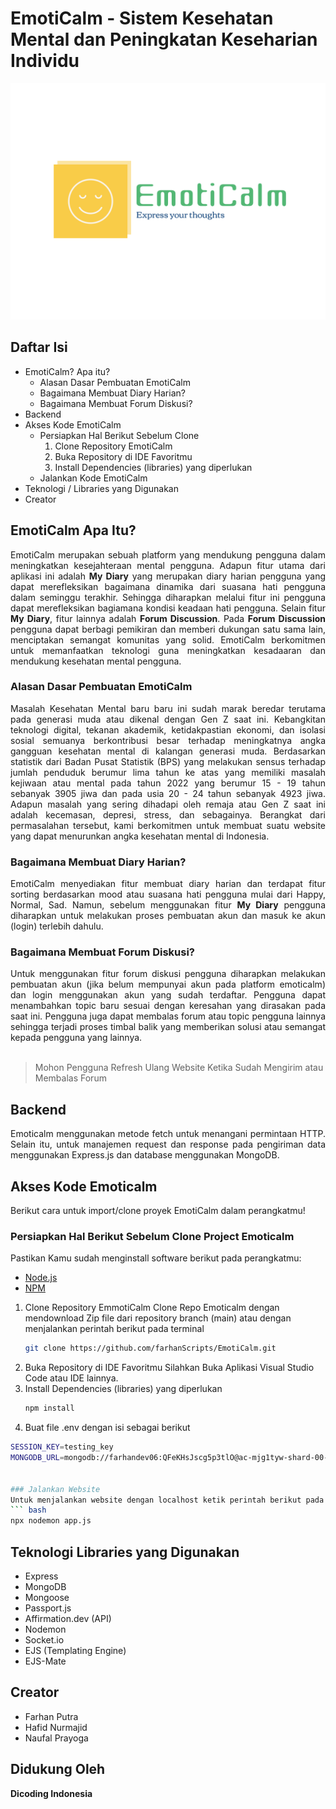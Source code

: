 # EmotiCalm - Sistem Kesehatan Mental dan Peningkatan Keseharian Individu
![EmotiCalm Logo](public/images/emoticalm_logo.png)
## Daftar Isi
- EmotiCalm? Apa itu?
  - Alasan Dasar Pembuatan EmotiCalm
  - Bagaimana Membuat Diary Harian?
  - Bagaimana Membuat Forum Diskusi?
- Backend 
- Akses Kode EmotiCalm 
  - Persiapkan Hal Berikut Sebelum Clone 
    1. Clone Repository EmotiCalm
    2. Buka Repository di IDE Favoritmu
    3. Install Dependencies (libraries) yang diperlukan
  - Jalankan Kode EmotiCalm
- Teknologi / Libraries yang Digunakan
- Creator

## EmotiCalm Apa Itu?
<div align="justify">
EmotiCalm merupakan sebuah platform yang mendukung pengguna dalam meningkatkan kesejahteraan mental pengguna. Adapun fitur utama dari aplikasi ini adalah <span><strong>My Diary</strong></span> yang merupakan diary harian pengguna
yang dapat merefleksikan bagaimana dinamika dari suasana hati pengguna dalam seminggu terakhir. Sehingga diharapkan melalui fitur ini pengguna dapat merefleksikan bagiamana kondisi keadaan hati pengguna.
Selain fitur <span><strong>My Diary</strong></span>, fitur lainnya adalah <span><strong>Forum Discussion</strong></span>. Pada <span><strong>Forum Discussion</strong></span> pengguna dapat berbagi pemikiran dan memberi dukungan satu sama lain, menciptakan semangat komunitas yang solid.
EmotiCalm berkomitmen untuk memanfaatkan teknologi guna meningkatkan kesadaaran dan mendukung kesehatan mental pengguna.
</div>

### Alasan Dasar Pembuatan EmotiCalm
<div align="justify">
Masalah Kesehatan Mental baru baru ini sudah marak beredar terutama pada generasi muda atau dikenal dengan Gen Z saat ini. Kebangkitan teknologi
digital, tekanan akademik, ketidakpastian ekonomi, dan isolasi sosial semuanya berkontribusi besar terhadap meningkatnya angka gangguan kesehatan mental di kalangan generasi muda. Berdasarkan statistik dari Badan Pusat Statistik (BPS)
yang melakukan sensus terhadap jumlah penduduk berumur lima tahun ke atas yang memiliki masalah kejiwaan atau mental pada tahun 2022 yang berumur 15 -
19 tahun sebanyak 3905 jiwa dan pada usia 20 - 24 tahun sebanyak 4923 jiwa. Adapun masalah yang sering dihadapi oleh remaja atau Gen Z saat ini adalah
kecemasan, depresi, stress, dan sebagainya. Berangkat dari permasalahan tersebut, kami berkomitmen untuk membuat suatu website yang dapat menurunkan 
angka kesehatan mental di Indonesia.
</div>

### Bagaimana Membuat Diary Harian? 
<div align="justify">
EmotiCalm menyediakan fitur membuat diary harian dan terdapat fitur sorting berdasarkan mood atau suasana hati pengguna mulai dari Happy, Normal, Sad.
Namun, sebelum menggunakan fitur <strong>My Diary</strong> pengguna diharapkan untuk melakukan proses pembuatan akun dan masuk ke akun (login) terlebih dahulu.
</div>

### Bagaimana Membuat Forum Diskusi?
<div align="justify">
Untuk menggunakan fitur forum diskusi pengguna diharapkan melakukan pembuatan akun (jika belum mempunyai akun pada platform emoticalm) dan login menggunakan akun yang sudah terdaftar.
Pengguna dapat menambahkan topic baru sesuai dengan keresahan yang dirasakan pada saat ini. Pengguna juga dapat membalas forum atau topic pengguna lainnya sehingga terjadi proses timbal balik yang memberikan solusi atau semangat kepada pengguna yang lainnya.
</div> <br>

> Mohon Pengguna Refresh Ulang Website Ketika Sudah Mengirim atau Membalas Forum
## Backend
<div align="justify">
Emoticalm menggunakan metode fetch untuk menangani permintaan HTTP. Selain itu, untuk manajemen request dan response pada pengiriman data menggunakan Express.js dan database menggunakan MongoDB.  
</div>

## Akses Kode Emoticalm
<div align="justify">
  Berikut cara untuk import/clone proyek EmotiCalm dalam perangkatmu!
</div>

### Persiapkan Hal Berikut Sebelum Clone Project Emoticalm
Pastikan Kamu sudah menginstall software berikut pada perangkatmu:
- [Node.js](https://nodejs.org/en)
- [NPM](https://www.npmjs.com/)
 
1. Clone Repository EmmotiCalm
   Clone Repo Emoticalm dengan mendownload Zip file dari repository branch (main) atau dengan menjalankan perintah berikut pada terminal
   ``` bash
   git clone https://github.com/farhanScripts/EmotiCalm.git
2. Buka Repository di IDE Favoritmu
   Silahkan Buka Aplikasi Visual Studio Code atau IDE lainnya.
3. Install Dependencies (libraries) yang diperlukan
   ``` bash
   npm install
4. Buat file .env dengan isi sebagai berikut 
  ``` bash
  SESSION_KEY=testing_key
  MONGODB_URL=mongodb://farhandev06:QFeKHsJscg5p3tlO@ac-mjg1tyw-shard-00-00.orf68oo.mongodb.net:27017,ac-mjg1tyw-shard-00-01.orf68oo.mongodb.net:27017,ac-mjg1tyw-shard-00-02.orf68oo.mongodb.net:27017/mymongodb?ssl=true&replicaSet=atlas-fmwvi2-shard-0&authSource=admin&retryWrites=true&w=majority&appName=mymongodb


### Jalankan Website
Untuk menjalankan website dengan localhost ketik perintah berikut pada git bash
``` bash 
npx nodemon app.js
```

## Teknologi  Libraries yang Digunakan
- Express
- MongoDB
- Mongoose
- Passport.js
- Affirmation.dev (API)
- Nodemon
- Socket.io
- EJS (Templating Engine)
- EJS-Mate

## Creator
- Farhan Putra
- Hafid Nurmajid
- Naufal Prayoga

## Didukung Oleh
**Dicoding Indonesia**
